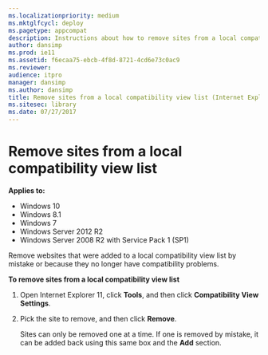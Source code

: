 ```yaml
---
ms.localizationpriority: medium
ms.mktglfcycl: deploy
ms.pagetype: appcompat
description: Instructions about how to remove sites from a local compatibility view list.
author: dansimp
ms.prod: ie11
ms.assetid: f6ecaa75-ebcb-4f8d-8721-4cd6e73c0ac9
ms.reviewer:
audience: itpro
manager: dansimp
ms.author: dansimp
title: Remove sites from a local compatibility view list (Internet Explorer 11 for IT Pros)
ms.sitesec: library
ms.date: 07/27/2017
---
```



# Remove sites from a local compatibility view list

**Applies to:**

-   Windows 10
-   Windows 8.1
-   Windows 7
-   Windows Server 2012 R2
-   Windows Server 2008 R2 with Service Pack 1 (SP1)

Remove websites that were added to a local compatibility view list by mistake or because they no longer have compatibility problems.

 **To remove sites from a local compatibility view list**

1.  Open Internet Explorer 11, click **Tools**, and then click **Compatibility View Settings**.

2.  Pick the site to remove, and then click **Remove**.<p>
Sites can only be removed one at a time. If one is removed by mistake, it can be added back using this same box and the **Add** section.







